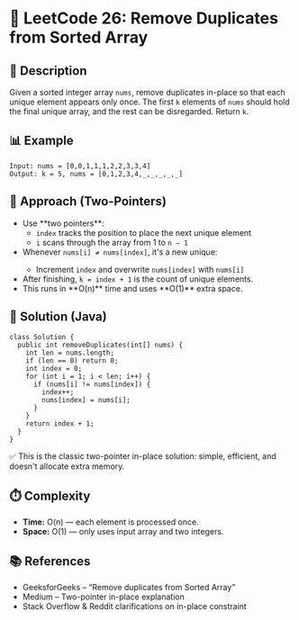 <!DOCTYPE html>

<body>
  <h1>🛑 LeetCode 26: Remove Duplicates from Sorted Array</h1>

  <h2>📝 Description</h2>
  <p>
    Given a sorted integer array <code>nums</code>, remove duplicates in-place so that each unique element appears only once.
    The first <code>k</code> elements of <code>nums</code> should hold the final unique array, and the rest can be disregarded. Return <code>k</code>. 
  </p>

  <h2>📊 Example</h2>
  <pre><code>Input: nums = [0,0,1,1,1,2,2,3,3,4]
Output: k = 5, nums = [0,1,2,3,4,_,_,_,_,_]</code></pre>
 

  <h2>🧠 Approach (Two-Pointers)</h2>
  <ul>
    <li>Use **two pointers**:
      <ul>
        <li><code>index</code> tracks the position to place the next unique element</li>
        <li><code>i</code> scans through the array from 1 to <code>n – 1</code></li>
      </ul>
    </li>
    <li>Whenever <code>nums[i] ≠ nums[index]</code>, it's a new unique:</li>
      <ul>
        <li>Increment <code>index</code> and overwrite <code>nums[index]</code> with <code>nums[i]</code></li>
      </ul>
    </li>
    <li>After finishing, <code>k = index + 1</code> is the count of unique elements.</li>
    <li>This runs in **O(n)** time and uses **O(1)** extra space.</li>
  </ul>

  <h2>📄 Solution (Java)</h2>
  <pre><code>class Solution {
  public int removeDuplicates(int[] nums) {
    int len = nums.length;
    if (len == 0) return 0;
    int index = 0;
    for (int i = 1; i < len; i++) {
      if (nums[i] != nums[index]) {
        index++;
        nums[index] = nums[i];
      }
    }
    return index + 1;
  }
}</code></pre>

  <div class="note">
    ✅ This is the classic two-pointer in-place solution: simple, efficient, and doesn't allocate extra memory.
  </div>

  <h2>⏱️ Complexity</h2>
  <ul>
    <li><strong>Time:</strong> O(n) — each element is processed once.</li>
    <li><strong>Space:</strong> O(1) — only uses input array and two integers. </li>
  </ul>

  <h2>📚 References</h2>
  <ul>
    <li>GeeksforGeeks – “Remove duplicates from Sorted Array” </li>
    <li>Medium – Two-pointer in-place explanation </li>
    <li>Stack Overflow & Reddit clarifications on in-place constraint </li>
  </ul>
</body>
</html>

